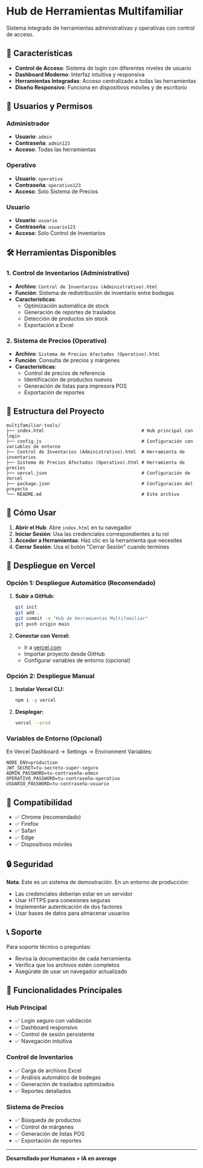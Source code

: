 # Hub de Herramientas Multifamiliar

Sistema integrado de herramientas administrativas y operativas con control de acceso.

## 🚀 Características

- **Control de Acceso**: Sistema de login con diferentes niveles de usuario
- **Dashboard Moderno**: Interfaz intuitiva y responsiva
- **Herramientas Integradas**: Acceso centralizado a todas las herramientas
- **Diseño Responsivo**: Funciona en dispositivos móviles y de escritorio

## 👥 Usuarios y Permisos

### Administrador
- **Usuario**: `admin`
- **Contraseña**: `admin123`
- **Acceso**: Todas las herramientas

### Operativo
- **Usuario**: `operativo`
- **Contraseña**: `operativo123`
- **Acceso**: Solo Sistema de Precios

### Usuario
- **Usuario**: `usuario`
- **Contraseña**: `usuario123`
- **Acceso**: Solo Control de Inventarios

## 🛠️ Herramientas Disponibles

### 1. Control de Inventarios (Administrativo)
- **Archivo**: `Control de Inventarios (Administrativo).html`
- **Función**: Sistema de redistribución de inventario entre bodegas
- **Características**:
  - Optimización automática de stock
  - Generación de reportes de traslados
  - Detección de productos sin stock
  - Exportación a Excel

### 2. Sistema de Precios (Operativo)
- **Archivo**: `Sistema de Precios Afectados (Operativo).html`
- **Función**: Consulta de precios y márgenes
- **Características**:
  - Control de precios de referencia
  - Identificación de productos nuevos
  - Generación de listas para impresora POS
  - Exportación de reportes

## 📁 Estructura del Proyecto

```
multifamiliar-tools/
├── index.html                                    # Hub principal con login
├── config.js                                     # Configuración con variables de entorno
├── Control de Inventarios (Administrativo).html  # Herramienta de inventarios
├── Sistema de Precios Afectados (Operativo).html # Herramienta de precios
├── vercel.json                                   # Configuración de Vercel
├── package.json                                  # Configuración del proyecto
└── README.md                                     # Este archivo
```

## 🚀 Cómo Usar

1. **Abrir el Hub**: Abre `index.html` en tu navegador
2. **Iniciar Sesión**: Usa las credenciales correspondientes a tu rol
3. **Acceder a Herramientas**: Haz clic en la herramienta que necesites
4. **Cerrar Sesión**: Usa el botón "Cerrar Sesión" cuando termines

## 🚀 Despliegue en Vercel

### **Opción 1: Despliegue Automático (Recomendado)**

1. **Subir a GitHub:**
   ```bash
   git init
   git add .
   git commit -m "Hub de Herramientas Multifamiliar"
   git push origin main
   ```

2. **Conectar con Vercel:**
   - Ir a [vercel.com](https://vercel.com)
   - Importar proyecto desde GitHub
   - Configurar variables de entorno (opcional)

### **Opción 2: Despliegue Manual**

1. **Instalar Vercel CLI:**
   ```bash
   npm i -g vercel
   ```

2. **Desplegar:**
   ```bash
   vercel --prod
   ```

### **Variables de Entorno (Opcional)**

En Vercel Dashboard → Settings → Environment Variables:

```env
NODE_ENV=production
JWT_SECRET=tu-secreto-super-seguro
ADMIN_PASSWORD=tu-contraseña-admin
OPERATIVO_PASSWORD=tu-contraseña-operativo
USUARIO_PASSWORD=tu-contraseña-usuario
```

## 📱 Compatibilidad

- ✅ Chrome (recomendado)
- ✅ Firefox
- ✅ Safari
- ✅ Edge
- ✅ Dispositivos móviles

## 🔒 Seguridad

**Nota**: Este es un sistema de demostración. En un entorno de producción:
- Las credenciales deberían estar en un servidor
- Usar HTTPS para conexiones seguras
- Implementar autenticación de dos factores
- Usar bases de datos para almacenar usuarios

## 📞 Soporte

Para soporte técnico o preguntas:
- Revisa la documentación de cada herramienta
- Verifica que los archivos estén completos
- Asegúrate de usar un navegador actualizado

## 🎯 Funcionalidades Principales

### Hub Principal
- ✅ Login seguro con validación
- ✅ Dashboard responsivo
- ✅ Control de sesión persistente
- ✅ Navegación intuitiva

### Control de Inventarios
- ✅ Carga de archivos Excel
- ✅ Análisis automático de bodegas
- ✅ Generación de traslados optimizados
- ✅ Reportes detallados

### Sistema de Precios
- ✅ Búsqueda de productos
- ✅ Control de márgenes
- ✅ Generación de listas POS
- ✅ Exportación de reportes

---

**Desarrollado por Humanos + IA en average** 